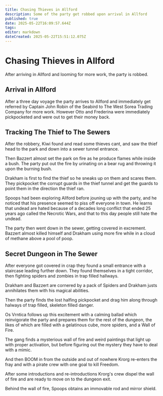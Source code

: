 ```yaml
---
title: Chasing Thieves in Allford
description: Some of the party get robbed upon arrival in Allford
published: true
date: 2025-05-22T16:09:57.644Z
tags: 
editor: markdown
dateCreated: 2025-05-22T15:51:12.075Z
---
```


# Chasing Thieves in Allford
After arriving in Allford and looming for more work, the party is robbed.

## Arrival in Allford
After a three day voyage the party arrives to Allford and immediately get referred by Captain John Robin of the Seabird to The West Sorea Trading Company for more work. However Otto and Frederina were immediately pickpocketed and were out to get their money back.


## Tracking The Thief to The Sewers
After the robbery, Kiwi found and read some thieves cant, and saw the thief head to the park and down into a sewer tunnel entrance. 

Then Bazzert almost set the park on fire as he produce flames while inside a bush. The party put out the fire by urinating on a bear rug and throwing it upon the burning bush.

Drakham is first to find the thief so he sneaks up on them and scares them. They pickpocket the corrupt guards in the thief tunnel and get the guards to point them in the direction the thief ran.

Spoops had been exploring Allford before jouning up with the party, and he noticed that his presence seemed to piss off everyone in town. He learns that undead are hated because of a decades long conflict that ended 25 years ago called the Necrotic Wars, and that to this day people still hate the undead.

The party then went down in the sewer, getting covered in excrement. Bazzert almost killed himself and Drakham using more fire while in a cloud of methane above a pool of poop.


## Secret Dungeon in The Sewer
After everyone got covered in crap they found a small entrance with a staircase leading further down. They found themselves in a tight corridor, then fighting spiders and zombies in trap filled hallways.

Drakham and Bazzert are cornered by a pack of Spiders and Drakham justs annihilates them with his magical abilities.

Then the party finds the lost halfing pickpocket and drag him along through halways of trap filled, skeleton filled danger.

Os Vrntica follows up this excitement with a calming ballad which reinvigorate the party and prepares them for the rest of the dungeon, the likes of which are filled with a gelatinous cube, more spiders, and a Wall of Fire.

The gang finds a mysterious wall of fire and weird paintings that light up with proper activation, but before figuring out the mystery they have to deal with a mimic.

And then BOOM in from the outside and out of nowhere Krorg re-enters the fray and with a pirate crew with one goal to kill Freedom.

After some introductions and re-introductions Krorg's crew dispel the wall of fire and are ready to move on to the dungeon exit.

Behind the wall of fire, Spoops obtains an immovable rod and mirror shield.